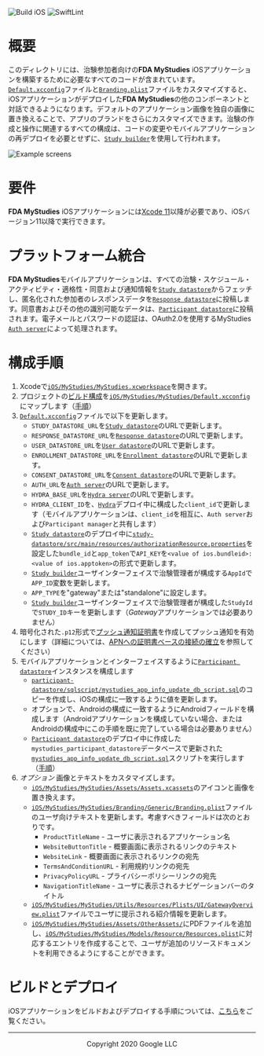<!--
 Copyright 2020 Google LLC
 Use of this source code is governed by an MIT-style
 license that can be found in the LICENSE file or at
 https://opensource.org/licenses/MIT.
-->

![Build iOS](https://github.com/GoogleCloudPlatform/fda-mystudies/workflows/Build%20iOS/badge.svg) 
![SwiftLint](https://github.com/GoogleCloudPlatform/fda-mystudies/workflows/SwiftLint/badge.svg)

# 概要
このディレクトリには、治験参加者向けの**FDA MyStudies** iOSアプリケーションを構築するために必要なすべてのコードが含まれています。 [`Default.xcconfig`](MyStudies/MyStudies/Default.xcconfig)ファイルと[`Branding.plist`](MyStudies/MyStudies/Branding/Generic/Branding.plist)ファイルをカスタマイズすると、iOSアプリケーションがデプロイした**FDA MyStudies**の他のコンポーネントと対話できるようになります。デフォルトのアプリケーション画像を独自の画像に置き換えることで、アプリのブランドをさらにカスタマイズできます。治験の作成と操作に関連するすべての構成は、コードの変更やモバイルアプリケーションの再デプロイを必要とせずに、[`Study builder`](../study-builder/)を使用して行われます。

<!--TODO A demonstration of the iOS mobile application can be found [here](todo). --->

![Example screens](../documentation/images/mobile-screens.png "Example screens")

# 要件
**FDA MyStudies** iOSアプリケーションには[Xcode 11](https://developer.apple.com/xcode/)以降が必要であり、iOSバージョン11以降で実行できます。

# プラットフォーム統合
**FDA MyStudies**モバイルアプリケーションは、すべての治験・スケジュール・アクティビティ・適格性・同意および通知情報を[`Study datastore`](../study-datastore/)からフェッチし、匿名化された参加者のレスポンスデータを[`Response datastore`](../response-datastore/)に投稿します。同意書およびその他の識別可能なデータは、[`Participant datastore`](../participant-datastore/)に投稿されます。電子メールとパスワードの認証は、OAuth2.0を使用するMyStudies [`Auth server`](../auth-server/)によって処理されます。

# 構成手順
1. Xcodeで[`iOS/MyStudies/MyStudies.xcworkspace`](MyStudies/MyStudies.xcworkspace)を開きます。
1. プロジェクトの[ビルド構成](https://help.apple.com/xcode/mac/current/#/dev745c5c974)を[`iOS/MyStudies/MyStudies/Default.xcconfig`](MyStudies/MyStudies/Default.xcconfig)にマップします（[手順](https://help.apple.com/xcode/mac/current/#/deve97bde215?sub=devf0d495219)）
1. [`Default.xcconfig`](MyStudies/MyStudies/Default.xcconfig)ファイルで以下を更新します。
    -    `STUDY_DATASTORE_URL`を[`Study datastore`](../study-datastore)のURLで更新します。
    -    `RESPONSE_DATASTORE_URL`を[`Response datastore`](../response-datastore/)のURLで更新します。
    -    `USER_DATASTORE_URL`を[`User datastore`](../participant-datastore/user-mgmt-module/)のURLで更新します。
    -    `ENROLLMENT_DATASTORE_URL`を[`Enrollment datastore`](../participant-datastore/enroll-mgmt-module/)のURLで更新します。
    -    `CONSENT_DATASTORE_URL`を[`Consent datastore`](../participant-datastore/consent-mgmt-module/)のURLで更新します。
    -    `AUTH_URL`を[`Auth server`](../auth-server/)のURLで更新します。
    -    `HYDRA_BASE_URL`を[`Hydra server`](../hydra/)のURLで更新します。
    -    `HYDRA_CLIENT_ID`を、[`Hydra`](/hydra/)デプロイ中に構成した`client_id`で更新します（モバイルアプリケーションは、`client_id`を相互に、`Auth server`および`Participant manager`と共有します）
    -    [`Study datastore`](/study-datastore/)のデプロイ中に[`study-datastore/src/main/resources/authorizationResource.properties`](../study-datastore/src/main/resources/authorizationResource.properties)を設定した`bundle_id`と`app_token`で`API_KEY`を`<value of ios.bundleid>:<value of ios.apptoken>`の形式で更新します。
    -    [`Study builder`](../study-builder/)ユーザインターフェイスで治験管理者が構成する`AppId`で`APP_ID`変数を更新します。
    -    `APP_TYPE`を"gateway"または"standalone"に設定します。
    -    [`Study builder`](../study-builder/)ユーザインターフェイスで治験管理者が構成した`StudyId`で`STUDY_ID`キーを更新します（*Gateway*アプリケーションでは必要ありません）
1. 暗号化された`.p12`形式で[プッシュ通知証明書](https://help.apple.com/developer-account/#/dev82a71386a)を作成してプッシュ通知を有効にします（詳細については、[APNへの証明書ベースの接続の確立](https://developer.apple.com/documentation/usernotifications/setting_up_a_remote_notification_server/establishing_a_certificate-based_connection_to_apns)を参照してください）
1. モバイルアプリケーションとインターフェイスするように[`Participant datastore`](/participant-datastore/)インスタンスを構成します
    -    [`participant-datastore/sqlscript/mystudies_app_info_update_db_script.sql`](../participant-datastore/sqlscript/mystudies_app_info_update_db_script.sql)のコピーを作成し、iOSの構成に一致するように値を更新します。
    -    オプションで、Androidの構成に一致するようにAndroidフィールドを構成します（Androidアプリケーションを構成していない場合、またはAndroidの構成中にこの手順を既に完了している場合は必要ありません）
    -    [`Participant datastore`](/participant-datastore/)のデプロイ中に作成した`mystudies_participant_datastore`データベースで更新された[`mystudies_app_info_update_db_script.sql`](../participant-datastore/sqlscript/mystudies_app_info_update_db_script.sql)スクリプトを実行します（[手順](https://cloud.google.com/sql/docs/mysql/import-export/importing#importing_a_sql_dump_file)）
1. *オプション* 画像とテキストをカスタマイズします。
    -    [`iOS/MyStudies/MyStudies/Assets/Assets.xcassets`](MyStudies/MyStudies/Assets/Assets.xcassets/)のアイコンと画像を置き換えます。
    -    [`iOS/MyStudies/MyStudies/Branding/Generic/Branding.plist`](MyStudies/MyStudies/Branding/Generic/Branding.plist)ファイルのユーザ向けテキストを更新します。考慮すべきフィールドは次のとおりです。
         -    `ProductTitleName` - ユーザに表示されるアプリケーション名
         -    `WebsiteButtonTitle` - 概要画面に表示されるリンクのテキスト
         -    `WebsiteLink` - 概要画面に表示されるリンクの宛先
         -    `TermsAndConditionURL` - 利用規約リンクの宛先
         -    `PrivacyPolicyURL` - プライバシーポリシーリンクの宛先
         -    `NavigationTitleName` - ユーザに表示されるナビゲーションバーのタイトル
    -    [`iOS/MyStudies/MyStudies/Utils/Resources/Plists/UI/GatewayOverview.plist`](MyStudies/MyStudies/Utils/Resources/Plists/UI/GatewayOverview.plist)ファイルでユーザに提示される紹介情報を更新します。
    -    [`iOS/MyStudies/MyStudies/Assets/OtherAssets/`](MyStudies/MyStudies/Assets/OtherAssets/)にPDFファイルを追加し、[`iOS/MyStudies/MyStudies/Models/Resource/Resources.plist`](MyStudies/MyStudies/Models/Resource/Resources.plist)に対応するエントリを作成することで、ユーザが追加のリソースドキュメントを利用できるようにすることができます。

# ビルドとデプロイ

iOSアプリケーションをビルドおよびデプロイする手順については、[こちら](https://help.apple.com/xcode/mac/current/#/devdc0193470)をご覧ください。

***
<p align="center">Copyright 2020 Google LLC</p>
